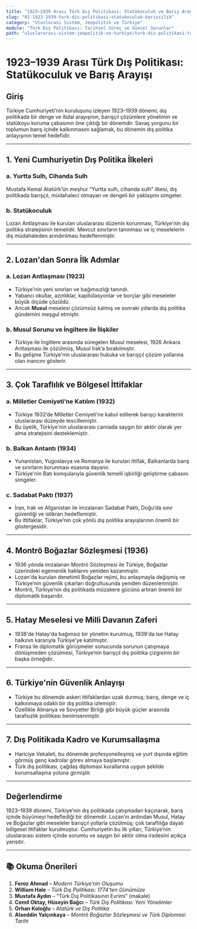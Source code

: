 ```yaml
---
title: "1923–1939 Arası Türk Dış Politikası: Statükoculuk ve Barış Arayışı"
slug: "02-1923-1939-turk-dis-politikasi-statukoculuk-bariscilik"
category: "Uluslarası Sistem, Jeopolitik ve Türkiye"
module: "Türk Dış Politikası: Tarihsel Süreç ve Güncel Sorunlar"
path: "uluslararasi-sistem-jeopolitik-ve-turkiye/turk-dis-politikasi-tarihsel-surec-ve-guncel-sorunlar/02-1923-1939-turk-dis-politikasi-statukoculuk-bariscilik.md"
---
```


# 1923–1939 Arası Türk Dış Politikası: Statükoculuk ve Barış Arayışı

## Giriş

Türkiye Cumhuriyeti’nin kuruluşunu izleyen 1923–1939 dönemi, dış politikada bir denge ve itidal arayışının, barışçıl çözümlere yönelimin ve statükoyu koruma çabasının öne çıktığı bir dönemdir. Savaş yorgunu bir toplumun barış içinde kalkınmasını sağlamak, bu dönemin dış politika anlayışının temel hedefidir.

---

## 1. Yeni Cumhuriyetin Dış Politika İlkeleri

### a. Yurtta Sulh, Cihanda Sulh

Mustafa Kemal Atatürk’ün meşhur “Yurtta sulh, cihanda sulh” ilkesi, dış politikada barışçıl, müdahaleci olmayan ve dengeli bir yaklaşımı simgeler.

### b. Statükoculuk

Lozan Antlaşması ile kurulan uluslararası düzenin korunması, Türkiye’nin dış politika stratejisinin temelidir. Mevcut sınırların tanınması ve iç meselelerin dış müdahaleden arındırılması hedeflenmiştir.

---

## 2. Lozan'dan Sonra İlk Adımlar

### a. Lozan Antlaşması (1923)

- Türkiye'nin yeni sınırları ve bağımsızlığı tanındı.
- Yabancı okullar, azınlıklar, kapitülasyonlar ve borçlar gibi meseleler büyük ölçüde çözüldü.
- Ancak **Musul** meselesi çözümsüz kalmış ve sonraki yıllarda dış politika gündemini meşgul etmiştir.

### b. Musul Sorunu ve İngiltere ile İlişkiler

- Türkiye ile İngiltere arasında süregelen Musul meselesi, 1926 Ankara Antlaşması ile çözülmüş, Musul Irak’a bırakılmıştır.
- Bu gelişme Türkiye'nin uluslararası hukuka ve barışçıl çözüm yollarına olan inancını gösterir.

---

## 3. Çok Taraflılık ve Bölgesel İttifaklar

### a. Milletler Cemiyeti’ne Katılım (1932)

- Türkiye 1932’de Milletler Cemiyeti’ne kabul edilerek barışçı karakterini uluslararası düzeyde tescillemiştir.
- Bu üyelik, Türkiye'nin uluslararası camiada saygın bir aktör olarak yer alma stratejisini desteklemiştir.

### b. Balkan Antantı (1934)

- Yunanistan, Yugoslavya ve Romanya ile kurulan ittifak, Balkanlarda barış ve sınırların korunması esasına dayanır.
- Türkiye'nin Batı komşularıyla güvenlik temelli işbirliği geliştirme çabasını simgeler.

### c. Sadabat Paktı (1937)

- İran, Irak ve Afganistan ile imzalanan Sadabat Paktı, Doğu’da sınır güvenliği ve istikrarı hedeflemiştir.
- Bu ittifaklar, Türkiye’nin çok yönlü dış politika arayışlarının önemli bir göstergesidir.

---

## 4. Montrö Boğazlar Sözleşmesi (1936)

- 1936 yılında imzalanan Montrö Sözleşmesi ile Türkiye, Boğazlar üzerindeki egemenlik haklarını yeniden kazanmıştır.
- Lozan'da kurulan denetimli Boğazlar rejimi, bu anlaşmayla değişmiş ve Türkiye’nin güvenlik çıkarları doğrultusunda yeniden düzenlenmiştir.
- Montrö, Türkiye’nin dış politikada müzakere gücünü artıran önemli bir diplomatik başarıdır.

---

## 5. Hatay Meselesi ve Milli Davanın Zaferi

- 1938'de Hatay'da bağımsız bir yönetim kurulmuş, 1939'da ise Hatay halkının kararıyla Türkiye'ye katılmıştır.
- Fransa ile diplomatik görüşmeler sonucunda sorunun çatışmaya dönüşmeden çözülmesi, Türkiye’nin barışçıl dış politika çizgisinin bir başka örneğidir.

---

## 6. Türkiye'nin Güvenlik Anlayışı

- Türkiye bu dönemde askeri ittifaklardan uzak durmuş; barış, denge ve iç kalkınmaya odaklı bir dış politika izlemiştir.
- Özellikle Almanya ve Sovyetler Birliği gibi büyük güçler arasında tarafsızlık politikası benimsenmiştir.

---

## 7. Dış Politikada Kadro ve Kurumsallaşma

- Hariciye Vekaleti, bu dönemde profesyonelleşmiş ve yurt dışında eğitim görmüş genç kadrolar görev almaya başlamıştır.
- Türk dış politikası, çağdaş diplomasi kurallarına uygun şekilde kurumsallaşma yoluna girmiştir.

---

## Değerlendirme

1923–1939 dönemi, Türkiye’nin dış politikada çatışmadan kaçınarak, barış içinde büyümeyi hedeflediği bir dönemdir. Lozan’ın ardından Musul, Hatay ve Boğazlar gibi meseleler barışçıl yollarla çözülmüş; çok taraflılığa dayalı bölgesel ittifaklar kurulmuştur. Cumhuriyetin bu ilk yılları, Türkiye’nin uluslararası sistem içinde sorumlu ve saygın bir aktör olma iradesini açıkça yansıtır.

---

## 📚 Okuma Önerileri

1. **Feroz Ahmad** – _Modern Türkiye’nin Oluşumu_
2. **William Hale** – _Türk Dış Politikası: 1774’ten Günümüze_
3. **Mustafa Aydın** – “Türk Dış Politikasının Evrimi” (makale)
4. **Cemil Oktay, Hüseyin Bağcı** – _Türk Dış Politikası: Yeni Yönelimler_
5. **Orhan Koloğlu** – _Atatürk ve Dış Politika_
6. **Alaeddin Yalçınkaya** – _Montrö Boğazlar Sözleşmesi ve Türk Diplomasi Tarihi_
